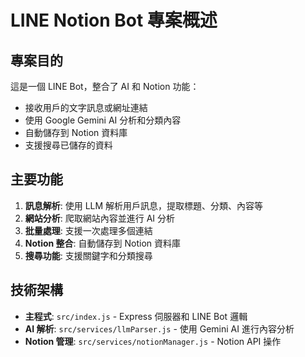 # LINE Notion Bot 專案概述

## 專案目的
這是一個 LINE Bot，整合了 AI 和 Notion 功能：
- 接收用戶的文字訊息或網址連結
- 使用 Google Gemini AI 分析和分類內容
- 自動儲存到 Notion 資料庫
- 支援搜尋已儲存的資料

## 主要功能
1. **訊息解析**: 使用 LLM 解析用戶訊息，提取標題、分類、內容等
2. **網站分析**: 爬取網站內容並進行 AI 分析
3. **批量處理**: 支援一次處理多個連結
4. **Notion 整合**: 自動儲存到 Notion 資料庫
5. **搜尋功能**: 支援關鍵字和分類搜尋

## 技術架構
- **主程式**: `src/index.js` - Express 伺服器和 LINE Bot 邏輯
- **AI 解析**: `src/services/llmParser.js` - 使用 Gemini AI 進行內容分析
- **Notion 管理**: `src/services/notionManager.js` - Notion API 操作